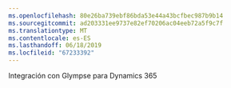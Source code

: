 ```yaml
---
ms.openlocfilehash: 80e26ba739ebf86bda53e44a43bcfbec987b9b14
ms.sourcegitcommit: ad203331ee9737e82ef70206ac04eeb72a5f9c7f
ms.translationtype: MT
ms.contentlocale: es-ES
ms.lasthandoff: 06/18/2019
ms.locfileid: "67233392"
---
```

Integración con Glympse para Dynamics 365